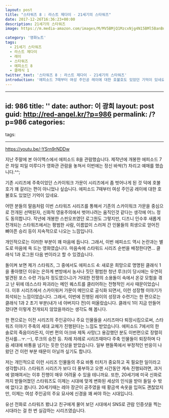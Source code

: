 ```yaml
---
layout: post
title: "스타워즈 8 : 라스트 제다이 - 21세기의 스타워즈"
date: 2017-12-26T16:36:23+00:00
description: 21세기의 스타워즈
image: https://m.media-amazon.com/images/M/MV5BMjQ1MzcxNjg4N15BMl5BanBnXkFtZTgwNzgwMjY4MzI@._V1_SY1000_CR0,0,675,1000_AL_.jpg

category: '영화노트'  
tags: 
  - 21세기 스타워즈
  - 라스트 제다이
  - 레이
  - 스타워즈
  - 에피소드 8
  - 클래식 1
twitter_text: '스타워즈 8 : 라스트 제다이 - 21세기의 스타워즈'
introduction: '에피소드 7때부터 여성 주인공 레이에 대한 호불호도 있었던 기억이 있네요.'
---
```


---
id: 986
title: ''
date: 
author: 이 광희
layout: post
guid: http://red-angel.kr/?p=986
permalink: /?p=986
categories:
  - 
tags:

---
<https://youtu.be/-YSrn9rNDDw>

지난 주말에 본 아이맥스에서 에피소드 8을 관람했습니다. 제작년에 개봉한 에피소드 7은 차일 피일 미루다가 영화관 관람을 놓쳐서 이번에는 정신 바싹(?) 차리고 예매를 했습니다.^^;
  
기존 시리즈에 주축이었던 스카이워크 가문이 시리즈에서 좀 벗어나게 된 것 덕에 호불호가 꽤 갈리는 편이 아니었나 싶습니다. 에피소드 7때부터 여성 주인공 레이에 대한 호불호도 있었던 기억이 있네요.

어떤 분들의 말씀처럼 이번 스타워즈 시리즈를 통해서 기존의 스카이워크 가문을 중심으로 전개된 선택된자, 신화적 영웅주의에서 벗어나려는 움직인것 같다는 생각에 어느 정도 동의합니다. 작년에 개봉한 스핀오프였던 로그원도 그렇지만, 디즈니 인수후 새롭게 전개되는 스타워즈에서는 평범한 사람, 이름없이 스러져 간 인물들의 희생으로 얻어진 뼈아픈 승리 등이 지속적으로 나오는 느낌입니다.

개인적으로는 이러한 부분이 꽤 마음에 듭니다. 그래서, 이번 에피소드 역시 논란과는 별도로 마음에 쏙 드는 영화였습니다. 마음속에 스타워드 시리즈 순번을 배정한다면&#8230; 클래식 1과 로그원 다음 번이라고 할 수 있겠습니다. 

돌이켜 보면 제가 스타워즈, 그 중에서도 에피소드 4: 새로운 희망으로 명명된 클래식 1을 좋아했던 이유는 은하계 변방에서 농사나 짓던 평범한 청년 루크(이 당시에는 우연히 발견된 포스 수련 가능자 정도였으니)가 거대한 전쟁의 소용돌이 속에서 온갖 모험을 겪고 난 뒤에 데스스타 파괴라는 메인 퀘스트를 클리어하는 전형적인 서사 때문이었습니다. 이후 시리즈에서 스카이워커 가문이 메인으로 공식화 되면서, 이런 성장형 이야기가 희석되는 느낌이었습니다. 그래서, 이번에 진행된 레이의 성장과 수련기는 한 편으로는 클래식 1과 2 초기 부분(내가 네 아버지다 전)이 떠올랐습니다. 클래식 1이 지금 만들어졌다면 이렇게 전개되지 않았을까라는 생각도 해 봅니다.

한 편으로는 이전 시리즈의 주인공이나 주요 인물들을 시리즈마다 퇴장시킴으로써, 스타워즈 이야기 주축의 세대 교체가 진행된다는 느낌도 받았습니다. 에피소드 7에서의 한 솔로의 죽음이라든지, 이번 편의 아크바 제독 사망(그 용감했던 분도 이번편으로 장렬히 전사를&#8230;ㅜ.ㅡ), 루크의 승천 등. 차례 차례로 시리즈때마다 주축 인물들이 퇴장하며 다음 세대에 바통을 넘기는 듯한 인상을 받았습니다. 일부 팬들쪽에서 부정적인 반응이 나왔던 건 이런 부분 때문이 아닐까 싶기도 합니다. 

저는 개인적으로 이런 시리즈 인물들의 주요 바통 터치가 중요하고 꼭 필요한 일이라고 생각합니다. 스타워즈 시리즈가 보다 더 풍부하고 오랜 시간동안 계속 진행되려면, 과거에 얽매여서는 이후 진행이 매우 어려울 수 있을 테니까요. 또한, 20세기에 미국 신화로까지 받들어졌던 스타워즈도 이제는 시대에 맞게 변화된 세상의 인식을 받아 들일 수 밖에 없다고 봅니다. 20세기때는 레아 장군이 공주였을 때 황금색 속옷을 입혀도 괜찮았지만, 이제는 여성 주인공의 주요 묘사에 신경을 꽤 써야 하는 시대입니다.

유선 전화로 스타워즈 봤냐고 친구에게 물어 보던 시대에서 SNS로 관람 인증샷을 찍는 시대라는 걸 한 번 실감하는 시리즈였습니다.